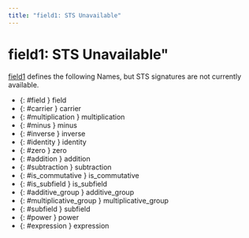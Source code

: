 ```yaml
---
title: "field1: STS Unavailable"
---
```


# field1: STS Unavailable"


[field1](../cd/field1)
defines the following Names, but STS signatures are not currently available.


 *  {: #field } field
 *  {: #carrier } carrier
 *  {: #multiplication } multiplication
 *  {: #minus } minus
 *  {: #inverse } inverse
 *  {: #identity } identity
 *  {: #zero } zero
 *  {: #addition } addition
 *  {: #subtraction } subtraction
 *  {: #is_commutative } is_commutative
 *  {: #is_subfield } is_subfield
 *  {: #additive_group } additive_group
 *  {: #multiplicative_group } multiplicative_group
 *  {: #subfield } subfield
 *  {: #power } power
 *  {: #expression } expression